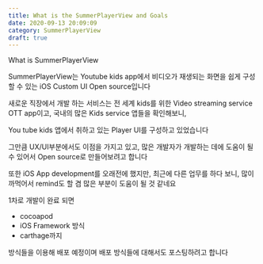 ```yaml
---
title: What is the SummerPlayerView and Goals
date: 2020-09-13 20:09:09
category: SummerPlayerView
draft: true
---
```


What is SummerPlayerView

SummerPlayerView는 Youtube kids app에서 비디오가 재생되는 화면을 쉽게 구성할 수 있는 iOS Custom UI Open source입니다

새로운 직장에서 개발 하는 서비스는 전 세계 kids를 위한 Video streaming service OTT app이고, 국내의 많은 Kids service 앱들을 확인해보니,

You tube kids 앱에서 취하고 있는 Player UI를 구성하고 있었습니다

그만큼 UX/UI부분에서도 이점을 가지고 있고, 많은 개발자가 개발하는 데에 도움이 될 수 있어서 Open source로 만들어보려고 합니다

또한 iOS App development를 오래전에 했지만, 최근에 다른 업무를 하다 보니, 많이 까먹어서 remind도 할 겸 많은 부분이 도움이 될 것 같네요

1차로 개발이 완료 되면
- cocoapod
- iOS Framework 방식
- carthage까지

방식들을 이용해 배포 예정이며 배포 방식들에 대해서도 포스팅하려고 합니다





